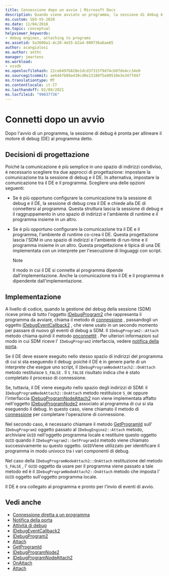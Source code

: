 ```yaml
---
title: Connessione dopo un avvio | Microsoft Docs
description: Quando viene avviato un programma, la sessione di debug è pronta per l'associazione del motore di debug al programma. Scegliere un approccio di progettazione per la comunicazione con il motore di debug.
ms.custom: SEO-VS-2020
ms.date: 11/04/2016
ms.topic: conceptual
helpviewer_keywords:
- debug engines, attaching to programs
ms.assetid: 5a3600a1-dc20-4e55-b2a4-809736a6ae65
author: acangialosi
ms.author: anthc
manager: jmartens
ms.workload:
- vssdk
ms.openlocfilehash: 22ce6497b820e1dcd37315f9d74cb97de4cc34e0
ms.sourcegitcommit: ae6d47b09a439cd0e13180f5e89510e3e347fd47
ms.translationtype: MT
ms.contentlocale: it-IT
ms.lasthandoff: 02/08/2021
ms.locfileid: "99837736"
---
```

# <a name="attach-after-a-launch"></a>Connetti dopo un avvio
Dopo l'avvio di un programma, la sessione di debug è pronta per allineare il motore di debug (DE) al programma detto.

## <a name="design-decisions"></a>Decisioni di progettazione
 Poiché la comunicazione è più semplice in uno spazio di indirizzi condiviso, è necessario scegliere tra due approcci di progettazione: impostare la comunicazione tra la sessione di debug e il DE. In alternativa, impostare la comunicazione tra il DE e il programma. Scegliere una delle opzioni seguenti:

- Se è più opportuno configurare la comunicazione tra la sessione di debug e il DE, la sessione di debug crea il DE e chiede alla DE di connettersi al programma. Questa struttura lascia la sessione di debug e il raggruppamento in uno spazio di indirizzi e l'ambiente di runtime e il programma insieme in un altro.

- Se è più opportuno configurare la comunicazione tra il DE e il programma, l'ambiente di runtime co-crea il DE. Questa progettazione lascia l'SDM in uno spazio di indirizzi e l'ambiente di run-time e il programma insieme in un altro. Questa progettazione è tipica di una DE implementata con un interprete per l'esecuzione di linguaggi con script.

    > [!NOTE]
    > Il modo in cui il DE si connette al programma dipende dall'implementazione. Anche la comunicazione tra il DE e il programma è dipendente dall'implementazione.

## <a name="implementation"></a>Implementazione
 A livello di codice, quando la gestione del debug della sessione (SDM) riceve prima di tutto l'oggetto [IDebugProgram2](../../extensibility/debugger/reference/idebugprogram2.md) che rappresenta il programma da avviare, chiama il metodo di [connessione](../../extensibility/debugger/reference/idebugprogram2-attach.md) , passandogli un oggetto [IDebugEventCallback2](../../extensibility/debugger/reference/idebugeventcallback2.md) , che viene usato in un secondo momento per passare di nuovo gli eventi di debug a SDM. Il `IDebugProgram2::Attach` metodo chiama quindi il metodo [onconnettit](../../extensibility/debugger/reference/idebugprogramnodeattach2-onattach.md) . Per ulteriori informazioni sul modo in cui SDM riceve l' `IDebugProgram2` interfaccia, vedere [notifica della porta](../../extensibility/debugger/notifying-the-port.md).

 Se il DE deve essere eseguito nello stesso spazio di indirizzi del programma di cui si sta eseguendo il debug: poiché il DE è in genere parte di un interprete che esegue uno script, il `IDebugProgramNodeAttach2::OnAttach` metodo restituisce `S_FALSE` . Il `S_FALSE` risultato indica che è stato completato il processo di connessione.

 Se, tuttavia, il DE viene eseguito nello spazio degli indirizzi di SDM: il `IDebugProgramNodeAttach2::OnAttach` metodo restituisce `S_OK` oppure l'interfaccia [IDebugProgramNodeAttach2](../../extensibility/debugger/reference/idebugprogramnodeattach2.md) non viene implementata affatto nell'oggetto [IDebugProgramNode2](../../extensibility/debugger/reference/idebugprogramnode2.md) associato al programma di cui si sta eseguendo il debug. In questo caso, viene chiamato il metodo di [connessione](../../extensibility/debugger/reference/idebugengine2-attach.md) per completare l'operazione di connessione.

 Nel secondo caso, è necessario chiamare il metodo [GetProgramId](../../extensibility/debugger/reference/idebugprogram2-getprogramid.md) sull' `IDebugProgram2` oggetto passato al `IDebugEngine2::Attach` metodo, archiviare `GUID` nell'oggetto programma locale e restituire questo oggetto `GUID` quando il `IDebugProgram2::GetProgramId` metodo viene chiamato successivamente su questo oggetto. `GUID`Viene utilizzato per identificare il programma in modo univoco tra i vari componenti di debug.

 Nel caso della `IDebugProgramNodeAttach2::OnAttach` restituzione del metodo `S_FALSE` , l' `GUID` oggetto da usare per il programma viene passato a tale metodo ed è il `IDebugProgramNodeAttach2::OnAttach` metodo che imposta l' `GUID` oggetto sull'oggetto programma locale.

 Il DE è ora collegato al programma e pronto per l'invio di eventi di avvio.

## <a name="see-also"></a>Vedi anche
- [Connessione diretta a un programma](../../extensibility/debugger/attaching-directly-to-a-program.md)
- [Notifica della porta](../../extensibility/debugger/notifying-the-port.md)
- [Attività di debug](../../extensibility/debugger/debugging-tasks.md)
- [IDebugEventCallback2](../../extensibility/debugger/reference/idebugeventcallback2.md)
- [IDebugProgram2](../../extensibility/debugger/reference/idebugprogram2.md)
- [Attach](../../extensibility/debugger/reference/idebugprogram2-attach.md)
- [GetProgramId](../../extensibility/debugger/reference/idebugprogram2-getprogramid.md)
- [IDebugProgramNode2](../../extensibility/debugger/reference/idebugprogramnode2.md)
- [IDebugProgramNodeAttach2](../../extensibility/debugger/reference/idebugprogramnodeattach2.md)
- [OnAttach](../../extensibility/debugger/reference/idebugprogramnodeattach2-onattach.md)
- [Attach](../../extensibility/debugger/reference/idebugengine2-attach.md)
